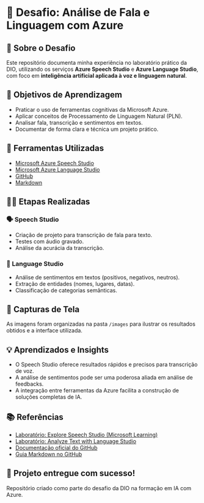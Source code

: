 # 🧪 Desafio: Análise de Fala e Linguagem com Azure

## 📌 Sobre o Desafio

Este repositório documenta minha experiência no laboratório prático da DIO, utilizando os serviços **Azure Speech Studio** e **Azure Language Studio**, com foco em **inteligência artificial aplicada à voz e linguagem natural**.


## 🎯 Objetivos de Aprendizagem

- Praticar o uso de ferramentas cognitivas da Microsoft Azure.
- Aplicar conceitos de Processamento de Linguagem Natural (PLN).
- Analisar fala, transcrição e sentimentos em textos.
- Documentar de forma clara e técnica um projeto prático.


## 🧰 Ferramentas Utilizadas

- [Microsoft Azure Speech Studio](https://speech.microsoft.com/)
- [Microsoft Azure Language Studio](https://language.azure.com/)
- [GitHub](https://github.com)
- [Markdown](https://www.markdownguide.org/)


## 👨‍💻 Etapas Realizadas

### 🗣️ Speech Studio

- Criação de projeto para transcrição de fala para texto.
- Testes com áudio gravado.
- Análise da acurácia da transcrição.

### 💬 Language Studio

- Análise de sentimentos em textos (positivos, negativos, neutros).
- Extração de entidades (nomes, lugares, datas).
- Classificação de categorias semânticas.



## 📸 Capturas de Tela

As imagens foram organizadas na pasta `/images` para ilustrar os resultados obtidos e a interface utilizada.



## 💡 Aprendizados e Insights

- O Speech Studio oferece resultados rápidos e precisos para transcrição de voz.
- A análise de sentimentos pode ser uma poderosa aliada em análise de feedbacks.
- A integração entre ferramentas da Azure facilita a construção de soluções completas de IA.


## 📚 Referências

- [Laboratório: Explore Speech Studio (Microsoft Learning)](https://learn.microsoft.com/)
- [Laboratório: Analyze Text with Language Studio](https://learn.microsoft.com/)
- [Documentação oficial do GitHub](https://docs.github.com/)
- [Guia Markdown no GitHub](https://guides.github.com/features/mastering-markdown/)


## 🚀 Projeto entregue com sucesso!

Repositório criado como parte do desafio da DIO na formação em IA com Azure.
